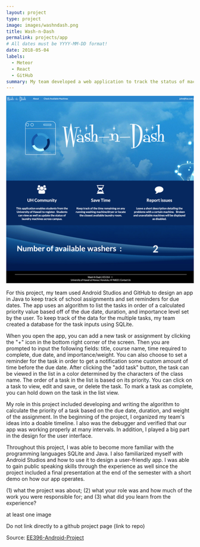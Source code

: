 ```yaml
---
layout: project
type: project
image: images/washndash.png
title: Wash-n-Dash
permalink: projects/app
# All dates must be YYYY-MM-DD format!
date: 2018-05-04
labels:
  - Meteor
  - React
  - GitHub
summary: My team developed a web application to track the status of machines in laundry rooms around the University of Hawaii.
---
```

<img class="ui medium right floated rounded image" src="../images/washndash.png">

For this project, my team used Android Studios and GitHub to design an app in Java to keep track of school assignments and set reminders for due dates.  The app uses an algorithm to list the tasks in order of a calculated priority value based off of the due date, duration, and importance level set by the user.  To keep track of the data for the multiple tasks, my team created a database for the task inputs using SQLite.  

When you open the app, you can add a new task or assignment by clicking the "+" icon in the bottom right corner of the screen.  Then you are prompted to input the following fields: title, course name, time required to complete, due date, and importance/weight.  You can also choose to set a reminder for the task in order to get a notification some custom amount of time before the due date.  After clicking the "add task" button, the task can be viewed in the list in a color determined by the characters of the class name.  The order of a task in the list is based on its priority.  You can click on a task to view, edit and save, or delete the task.  To mark a task as complete, you can hold down on the task in the list view.  

My role in this project included developing and writing the algorithm to calculate the priority of a task based on the due date, duration, and weight of the assignment.  In the beginning of the project, I organized my team's ideas into a doable timeline.  I also was the debugger and verified that our app was working properly at many intervals.  In addition, I played a big part in the design for the user interface.  

Throughout this project, I was able to become more familiar with the programming languages SQLite and Java.  I also familiarized myself with Android Studios and how to use it to design a user-friendly app.  I was able to gain public speaking skills through the experience as well since the project included a final presentation at the end of the semester with a short demo on how our app operates. 

(1) what the project was about; (2) what your role was and how much of the work you were responsible for; and (3) what did you learn from the experience?

 at least one image

Do not link directly to a github project page (link to repo)

Source: <a href="https://github.com/wash-n-dash"><i class="large github icon "></i>EE396-Android-Project</a>

